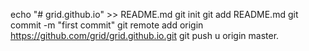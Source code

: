 echo "# grid.github.io" >> README.md
git init
git add README.md 
git commit -m "first commit"
git remote add origin https://github.com/grid/grid.github.io.git 
git push u origin master.
